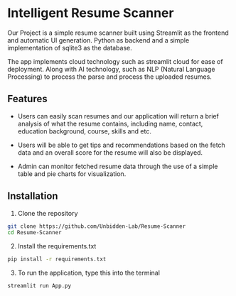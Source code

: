 # Intelligent Resume Scanner

Our Project is a simple resume scanner built using Streamlit as the frontend and automatic UI generation. Python as backend and a simple implementation of sqlite3 as the database. 
 
The app implements cloud technology such as streamlit cloud for ease of deployment. Along with AI technology, such as NLP (Natural Language Processing) to process the parse and process the uploaded resumes.

## Features

- Users can easily scan resumes and our application will return a brief analysis of what the resume contains, including name, contact, education background, course, skills and etc. 

- Users will be able to get tips and recommendations based on the fetch data and an overall score for the resume will also be displayed.

- Admin can monitor fetched resume data through the use of a simple table and pie charts for visualization.

## Installation

1. Clone the repository
```bash
git clone https://github.com/Unbidden-Lab/Resume-Scanner
cd Resume-Scanner
```
2. Install the requirements.txt
```bash
pip install -r requirements.txt
```
3. To run the application, type this into the terminal
```bash
streamlit run App.py
```




